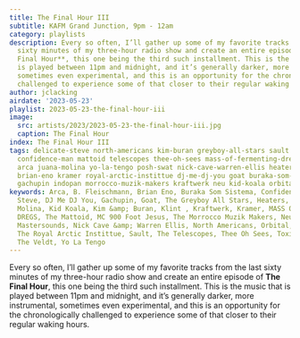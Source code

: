 ```yaml
---
title: The Final Hour III
subtitle: KAFM Grand Junction, 9pm - 12am
category: playlists
description: Every so often, I’ll gather up some of my favorite tracks from the last
  sixty minutes of my three-hour radio show and create an entire episode of **The
  Final Hour**, this one being the third such installment. This is the music that
  is played between 11pm and midnight, and it’s generally darker, more instrumental,
  sometimes even experimental, and this is an opportunity for the chronologically
  challenged to experience some of that closer to their regular waking hours.
author: jclacking
airdate: '2023-05-23'
playlist: 2023-05-23-the-final-hour-iii
image:
  src: artists/2023/2023-05-23-the-final-hour-iii.jpg
  caption: The Final Hour
index: The Final Hour III
tags: delicate-steve north-americans kim-buran greyboy-all-stars sault mc-900-foot-jesus
  confidence-man mattoid telescopes thee-oh-sees mass-of-fermenting-dregs new-mastersounds
  arca juana-molina yo-la-tengo posh-swat nick-cave-warren-ellis heaters b-fleischmann
  brian-eno kramer royal-arctic-instittue dj-me-dj-you goat buraka-som-sistema klint
  gachupin indopan morrocco-muzik-makers kraftwerk neu kid-koala orbital veldt toxicated-keys
keywords: Arca, B. Fleischmann, Brian Eno, Buraka Som Sistema, Confidence Man, Delicate
  Steve, DJ Me DJ You, Gachupin, Goat, The Greyboy All Stars, Heaters, Indopan, Juana
  Molina, Kid Koala, Kim &amp; Buran, Klint , Kraftwerk, Kramer, MASS OF THE FERMENTING
  DREGS, The Mattoid, MC 900 Foot Jesus, The Morrocco Muzik Makers, Neu!, The New
  Mastersounds, Nick Cave &amp; Warren Ellis, North Americans, Orbital, Posh Swat,
  The Royal Arctic Instittue, Sault, The Telescopes, Thee Oh Sees, Toxicated Keys,
  The Veldt, Yo La Tengo
---
```

Every so often, I’ll gather up some of my favorite tracks from the last sixty minutes of my three-hour radio show and create an entire episode of **The Final Hour**, this one being the third such installment. This is the music that is played between 11pm and midnight, and it’s generally darker, more instrumental, sometimes even experimental, and this is an opportunity for the chronologically challenged to experience some of that closer to their regular waking hours.
